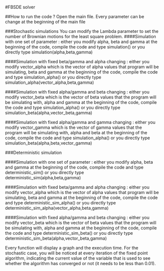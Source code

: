 #FBSDE solver

##How to run the code ?
Open the main file.
Every parameter can be change at the beginning of the main file

###Stochastic simulations
You can modify the Lambda parameter to set the number of Brownian motions for the least square problem.
####Simulation with one set of parameter : 
either you modify alpha, beta and gamma at the beginning of the code, compile the code and type simulation()
or you directly type simulation(alpha,beta,gamma)

####Simulation with fixed beta/gamma and alpha changing : 
either you modify vector_alpha which is the vector of alpha values that program will be simulating, beta and gamma at the beginning of the code, compile the code and type simulation_alpha()
or you directly type simulation_alpha(vector_alpha,beta,gamma)

####Simulation with fixed alpha/gamma and beta changing : 
either you modify vector_beta which is the vector of beta values that the program will be simulating with, alpha and gamma at the beginning of the code, compile the code and type simulation_alpha()
or you directly type simulation_beta(alpha,vector_beta,gamma)

####Simulation with fixed alpha/gamma and gamma changing : 
either you modify vector_gamma which is the vector of gamma values that the program will be simulating with, alpha and beta at the beginning of the code, compile the code and type simulation_alpha()
or you directly type simulation_beta(alpha,beta,vector_gamma)

###Deterministic simulation

####Simulation with one set of parameter : 
either you modify alpha, beta and gamma at the beginning of the code, compile the code and type deterministic_sim()
or you directly type deterministic_sim(alpha,beta,gamma)

####Simulation with fixed beta/gamma and alpha changing : 
either you modify vector_alpha which is the vector of alpha values that program will be simulating, beta and gamma at the beginning of the code, compile the code and type deterministic_sim_alpha()
or you directly type deterministic_sim_alpha(vector_alpha,beta,gamma)

####Simulation with fixed alpha/gamma and beta changing : 
either you modify vector_beta which is the vector of beta values that the program will be simulating with, alpha and gamma at the beginning of the code, compile the code and type deterministic_sim_beta()
or you directly type deterministic_sim_beta(alpha,vector_beta,gamma)


Every function will display a graph and the execution time. For the stochastic case, you will be noticed at every iteration of the fixed point algorithm, indicating the current value of the variable that is used to see whether the algorithm has converged or not (it needs to be less than 0.01).
